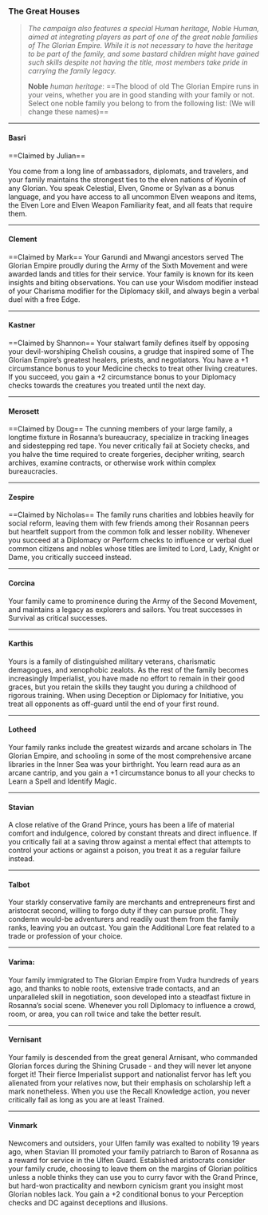### The Great Houses 

> _The campaign also features a special Human heritage, Noble Human, aimed at integrating players as part of one of the great noble families of The Glorian Empire. While it is not necessary to have the heritage to be part of the family, and some bastard children might have gained such skills despite not having the title, most members take pride in carrying the family legacy._
> 
>**Noble** _human heritage_:
>==The blood of old The Glorian Empire runs in your veins, whether you are in good standing with your family or not. Select one noble family you belong to from the following list: (We will change these names)==


---

#### Basri
==Claimed by Julian==

You come from a long line of ambassadors, diplomats, and travelers, and your family maintains the strongest ties to the elven nations of Kyonin of any Glorian. You speak Celestial, Elven, Gnome or Sylvan as a bonus language, and you have access to all uncommon Elven weapons and items, the Elven Lore and Elven Weapon Familiarity feat, and all feats that require them.

---

#### Clement
==Claimed by Mark==
Your Garundi and Mwangi ancestors served The Glorian Empire proudly during the Army of the Sixth Movement and were awarded lands and titles for their service. Your family is known for its keen insights and biting observations. You can use your Wisdom modifier instead of your Charisma modifier for the Diplomacy skill, and always begin a verbal duel with a free Edge. 

---

#### Kastner
==Claimed by Shannon==
Your stalwart family defines itself by opposing your devil-worshiping Chelish cousins, a grudge that inspired some of The Glorian Empire’s greatest healers, priests, and negotiators. You have a +1 circumstance bonus to your Medicine checks to treat other living creatures. If you succeed, you gain a +2 circumstance bonus to your Diplomacy checks towards the creatures you treated until the next day. 

---

#### Merosett
==Claimed by Doug==
The cunning members of your large family, a longtime fixture in Rosanna’s bureaucracy, specialize in tracking lineages and sidestepping red tape. You never critically fail at Society checks, and you halve the time required to create forgeries, decipher writing, search archives, examine contracts, or otherwise work within complex bureaucracies. 

---

#### Zespire
==Claimed by Nicholas==
The family runs charities and lobbies heavily for social reform, leaving them with few friends among their Rosannan peers but heartfelt support from the common folk and lesser nobility. Whenever you succeed at a Diplomacy or Perform checks to influence or verbal duel common citizens and nobles whose titles are limited to Lord, Lady, Knight or Dame, you critically succeed instead. 

---

#### Corcina
Your family came to prominence during the Army of the Second Movement, and maintains a legacy as explorers and sailors. You treat successes in Survival as critical successes. 

---

#### Karthis
Yours is a family of distinguished military veterans, charismatic demagogues, and xenophobic zealots. As the rest of the family becomes increasingly Imperialist, you have made no effort to remain in their good graces, but you retain the skills they taught you during a childhood of rigorous training. When using Deception or Diplomacy for Initiative, you treat all opponents as off-guard until the end of your first round. 

---

#### Lotheed
Your family ranks include the greatest wizards and arcane scholars in The Glorian Empire, and schooling in some of the most comprehensive arcane libraries in the Inner Sea was your birthright. You learn read aura as an arcane cantrip, and you gain a +1 circumstance bonus to all your checks to Learn a Spell and Identify Magic. 

---

#### Stavian
A close relative of the Grand Prince, yours has been a life of material comfort and indulgence, colored by constant threats and direct influence. If you critically fail at a saving throw against a mental effect that attempts to control your actions or against a poison, you treat it as a regular failure instead. 

---

#### Talbot
Your starkly conservative family are merchants and entrepreneurs first and aristocrat second, willing to forgo duty if they can pursue profit. They condemn would-be adventurers and readily oust them from the family ranks, leaving you an outcast. You gain the Additional Lore feat related to a trade or profession of your choice. 

---

#### Varima: 
Your family immigrated to The Glorian Empire from Vudra hundreds of years ago, and thanks to noble roots, extensive trade contacts, and an unparalleled skill in negotiation, soon developed into a steadfast fixture in Rosanna’s social scene. Whenever you roll Diplomacy to influence a crowd, room, or area, you can roll twice and take the better result. 

---

#### Vernisant
Your family is descended from the great general Arnisant, who commanded Glorian forces during the Shining Crusade - and they will never let anyone forget it! Their fierce Imperialist support and nationalist fervor has left you alienated from your relatives now, but their emphasis on scholarship left a mark nonetheless. When you use the Recall Knowledge action, you never critically fail as long as you are at least Trained. 

---

#### Vinmark
Newcomers and outsiders, your Ulfen family was exalted to nobility 19 years ago, when Stavian III promoted your family patriarch to Baron of Rosanna as a reward for service in the Ulfen Guard. Established aristocrats consider your family crude, choosing to leave them on the margins of Glorian politics unless a noble thinks they can use you to curry favor with the Grand Prince, but hard-won practicality and newborn cynicism grant you insight most Glorian nobles lack. You gain a +2 conditional bonus to your Perception checks and DC against deceptions and illusions. 